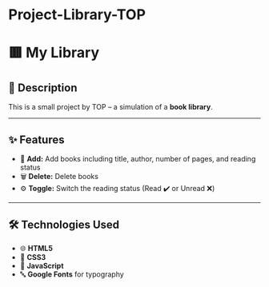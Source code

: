 # Project-Library-TOP

# 🟥 My Library

## 📝 Description

This is a small project by TOP – a simulation of a **book library**.

---

## ✨ Features

- 💾 **Add:** Add books including title, author, number of pages, and reading status
- 🗑️ **Delete:** Delete books
- ⚙️ **Toggle:** Switch the reading status (Read ✔️ or Unread ❌)

---

## 🛠️ Technologies Used

- 🌐 **HTML5**
- 🎨 **CSS3**
- 🎯 **JavaScript**
- 🔤 **Google Fonts** for typography
